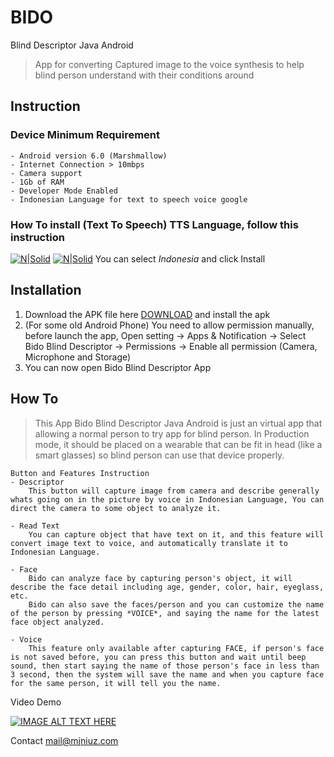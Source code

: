 # BIDO
Blind Descriptor Java Android

> App for converting Captured image to the voice synthesis to help blind person understand with their conditions around

## Instruction
### Device Minimum Requirement
    - Android version 6.0 (Marshmallow)
	- Internet Connection > 10mbps
	- Camera support
	- 1Gb of RAM
	- Developer Mode Enabled
	- Indonesian Language for text to speech voice google

### How To install (Text To Speech) TTS Language, follow this instruction
[![N|Solid](https://cdn57.androidauthority.net/wp-content/uploads/2015/12/Google-text-to-speech-engine.png)](https://nodesource.com/products/nsolid)
[![N|Solid](https://cdn57.androidauthority.net/wp-content/uploads/2015/12/Google-text-to-speech-engine-3.png)](https://nodesource.com/products/nsolid)
You can select *Indonesia* and click Install


## Installation
1. Download the APK file here [DOWNLOAD](https://raw.githubusercontent.com/mjniuz/bido-java-android/master/apk/bido-latest-debug.apk) and install the apk
2. (For some old Android Phone) You need to allow permission manually, before launch the app, Open setting -> Apps & Notification -> Select Bido Blind Descriptor -> Permissions -> Enable all permission (Camera, Microphone and Storage)
3. You can now open Bido Blind Descriptor App


## How To
> This App Bido Blind Descriptor Java Android is just an virtual app that allowing a normal person to try app for blind person. In Production mode, it should be placed on a wearable that can be fit in head (like a smart glasses) so blind person can use that device properly.

    Button and Features Instruction
    - Descriptor
        This button will capture image from camera and describe generally whats going on in the picture by voice in Indonesian Language, You can direct the camera to some object to analyze it.

    - Read Text
        You can capture object that have text on it, and this feature will convert image text to voice, and automatically translate it to Indonesian Language.

    - Face
        Bido can analyze face by capturing person's object, it will describe the face detail including age, gender, color, hair, eyeglass, etc.
        Bido can also save the faces/person and you can customize the name of the person by pressing *VOICE*, and saying the name for the latest face object analyzed.

    - Voice
        This feature only available after capturing FACE, if person's face is not saved before, you can press this button and wait until beep sound, then start saying the name of those person's face in less than 3 second, then the system will save the name and when you capture face for the same person, it will tell you the name.

Video Demo

[![IMAGE ALT TEXT HERE](https://img.youtube.com/vi/Q0Ov0xt-09c/0.jpg)](https://www.youtube.com/watch?v=Q0Ov0xt-09c)

Contact mail@mjniuz.com
